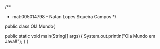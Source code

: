 /**
 * mat:005014798 - Natan Lopes Siqueira Campos
 */

public class Olá Mundo{

public static void main(String[] args) {
    System.out.println("Ola Mundo em Java!!");
}
}
